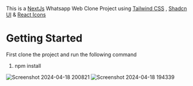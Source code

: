 This is a [NextJs](https://nextjs.org/) Whatsapp Web Clone Project using [Tailwind CSS](https://tailwindcss.com/) , [Shadcn UI](https://ui.shadcn.com/) & [React Icons](https://react-icons.github.io/react-icons/)

# Getting Started

First clone the project and run the following command
1. npm install


![Screenshot 2024-04-18 200821](https://github.com/jaspalprajapati11/whatsapp-web-clone/assets/95084510/057eec6b-5aef-473d-99da-670c571b5a79)
![Screenshot 2024-04-18 194339](https://github.com/jaspalprajapati11/whatsapp-web-clone/assets/95084510/b24e3804-c1a5-47f9-aaaf-876d7a9400e9)

